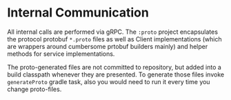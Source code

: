 Internal Communication
=========

<!-- START doctoc generated TOC please keep comment here to allow auto update -->
<!-- DON'T EDIT THIS SECTION, INSTEAD RE-RUN doctoc TO UPDATE -->
<!-- END doctoc generated TOC please keep comment here to allow auto update -->


All internal calls are performed via gRPC. The `:proto` project encapsulates the protocol protobuf `*.proto` files as well as Client implementations (which are wrappers around cumbersome prtobuf builders mainly) and helper methods for service implementations.

The proto-generated files are not committed to repository, but added into a build classpath whenever they are presented. To generate those files invoke `generateProto` gradle task, also you would need to run it every time you change proto-files. 